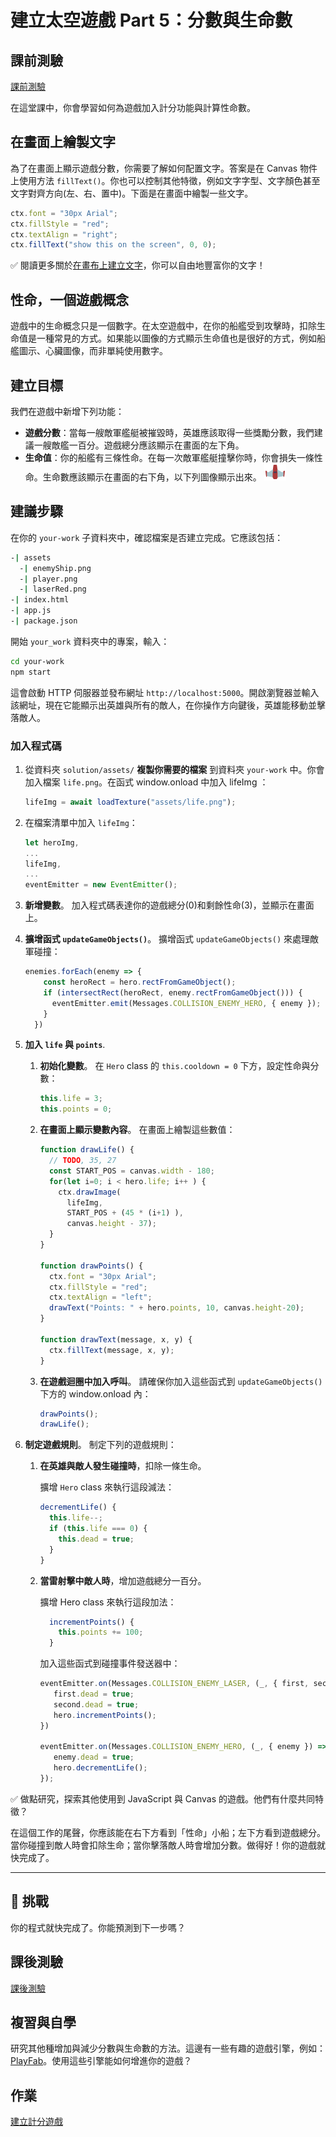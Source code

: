 # 建立太空遊戲 Part 5：分數與生命數

## 課前測驗

[課前測驗](https://happy-mud-02d95f10f.azurestaticapps.net/quiz/37?loc=zh_tw)

在這堂課中，你會學習如何為遊戲加入計分功能與計算性命數。

## 在畫面上繪製文字

為了在畫面上顯示遊戲分數，你需要了解如何配置文字。答案是在 Canvas 物件上使用方法 `fillText()`。你也可以控制其他特徵，例如文字字型、文字顏色甚至文字對齊方向(左、右、置中)。下面是在畫面中繪製一些文字。

```javascript
ctx.font = "30px Arial";
ctx.fillStyle = "red";
ctx.textAlign = "right";
ctx.fillText("show this on the screen", 0, 0);
```

✅ 閱讀更多關於[在畫布上建立文字](https://developer.mozilla.org/docs/Web/API/Canvas_API/Tutorial/Drawing_text)，你可以自由地豐富你的文字！

## 性命，一個遊戲概念

遊戲中的生命概念只是一個數字。在太空遊戲中，在你的船艦受到攻擊時，扣除生命值是一種常見的方式。如果能以圖像的方式顯示生命值也是很好的方式，例如船艦圖示、心臟圖像，而非單純使用數字。

## 建立目標

我們在遊戲中新增下列功能：

- **遊戲分數**：當每一艘敵軍艦艇被摧毀時，英雄應該取得一些獎勵分數，我們建議一艘敵艦一百分。遊戲總分應該顯示在畫面的左下角。
- **生命值**：你的船艦有三條性命。在每一次敵軍艦艇撞擊你時，你會損失一條性命。生命數應該顯示在畫面的右下角，以下列圖像顯示出來。 ![性命圖片](../solution/assets/life.png)

## 建議步驟

在你的 `your-work` 子資料夾中，確認檔案是否建立完成。它應該包括：

```bash
-| assets
  -| enemyShip.png
  -| player.png
  -| laserRed.png
-| index.html
-| app.js
-| package.json
```

開始 `your_work` 資料夾中的專案，輸入：

```bash
cd your-work
npm start
```

這會啟動 HTTP 伺服器並發布網址 `http://localhost:5000`。開啟瀏覽器並輸入該網址，現在它能顯示出英雄與所有的敵人，在你操作方向鍵後，英雄能移動並擊落敵人。

### 加入程式碼

1. 從資料夾 `solution/assets/` **複製你需要的檔案** 到資料夾 `your-work` 中。你會加入檔案 `life.png`。在函式 window.onload 中加入 lifeImg ： 

    ```javascript
    lifeImg = await loadTexture("assets/life.png");
    ```

1. 在檔案清單中加入 `lifeImg`：

    ```javascript
    let heroImg,
    ...
    lifeImg,
    ...
    eventEmitter = new EventEmitter();
    ```
  
2. **新增變數**。 加入程式碼表達你的遊戲總分(0)和剩餘性命(3)，並顯示在畫面上。

3. **擴增函式 `updateGameObjects()`**。 擴增函式 `updateGameObjects()` 來處理敵軍碰撞：

    ```javascript
    enemies.forEach(enemy => {
        const heroRect = hero.rectFromGameObject();
        if (intersectRect(heroRect, enemy.rectFromGameObject())) {
          eventEmitter.emit(Messages.COLLISION_ENEMY_HERO, { enemy });
        }
      })
    ```

4. **加入 `life` 與 `points`**. 
   1. **初始化變數**。 在 `Hero` class 的 `this.cooldown = 0` 下方，設定性命與分數：

        ```javascript
        this.life = 3;
        this.points = 0;
        ```

   1. **在畫面上顯示變數內容**。 在畫面上繪製這些數值：

        ```javascript
        function drawLife() {
          // TODO, 35, 27
          const START_POS = canvas.width - 180;
          for(let i=0; i < hero.life; i++ ) {
            ctx.drawImage(
              lifeImg, 
              START_POS + (45 * (i+1) ), 
              canvas.height - 37);
          }
        }
        
        function drawPoints() {
          ctx.font = "30px Arial";
          ctx.fillStyle = "red";
          ctx.textAlign = "left";
          drawText("Points: " + hero.points, 10, canvas.height-20);
        }
        
        function drawText(message, x, y) {
          ctx.fillText(message, x, y);
        }

        ```

   1. **在遊戲迴圈中加入呼叫**。 請確保你加入這些函式到 `updateGameObjects()` 下方的 window.onload 內：

        ```javascript
        drawPoints();
        drawLife();
        ```

1. **制定遊戲規則**。 制定下列的遊戲規則：

   1. **在英雄與敵人發生碰撞時**，扣除一條生命。
   
      擴增 `Hero` class 來執行這段減法：

        ```javascript
        decrementLife() {
          this.life--;
          if (this.life === 0) {
            this.dead = true;
          }
        }
        ```

   2. **當雷射擊中敵人時**，增加遊戲總分一百分。

      擴增 Hero class 來執行這段加法：
    
        ```javascript
          incrementPoints() {
            this.points += 100;
          }
        ```

        加入這些函式到碰撞事件發送器中：

        ```javascript
        eventEmitter.on(Messages.COLLISION_ENEMY_LASER, (_, { first, second }) => {
           first.dead = true;
           second.dead = true;
           hero.incrementPoints();
        })

        eventEmitter.on(Messages.COLLISION_ENEMY_HERO, (_, { enemy }) => {
           enemy.dead = true;
           hero.decrementLife();
        });
        ```

✅ 做點研究，探索其他使用到 JavaScript 與 Canvas 的遊戲。他們有什麼共同特徵？

在這個工作的尾聲，你應該能在右下方看到「性命」小船；左下方看到遊戲總分。當你碰撞到敵人時會扣除生命；當你擊落敵人時會增加分數。做得好！你的遊戲就快完成了。

---

## 🚀 挑戰

你的程式就快完成了。你能預測到下一步嗎？

## 課後測驗

[課後測驗](https://happy-mud-02d95f10f.azurestaticapps.net/quiz/38?loc=zh_tw)

## 複習與自學

研究其他種增加與減少分數與生命數的方法。這邊有一些有趣的遊戲引擎，例如：[PlayFab](https://playfab.com)。使用這些引擎能如何增進你的遊戲？

## 作業

[建立計分遊戲](assignment.zh-tw.md)
